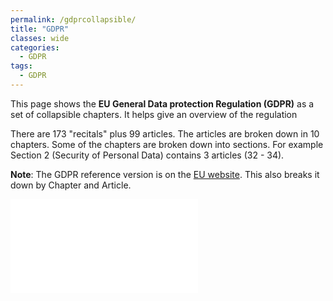 ```yaml
---
permalink: /gdprcollapsible/
title: "GDPR"
classes: wide
categories:
  - GDPR
tags:
  - GDPR
---
```


<p>
This page shows the <b>EU General Data protection Regulation (GDPR)</b> as a set of collapsible chapters. It helps give an overview of the regulation
<p>
There are 173 "recitals" plus 99 articles. The articles are broken down in 10 chapters. Some of the chapters are broken down into sections. 
For example Section 2 (Security of Personal Data) contains 3 articles (32 - 34). 
<p> 
  
<b>Note</b>: The GDPR reference version is on the  <a href="http://eur-lex.europa.eu/legal-content/EN/TXT/?uri=CELEX%3A32016R0679">EU website</a>. 
  This also breaks it down by Chapter and Article. 
  
<p> 
<script>
function resizer(id)
{
var x1 = document.getElementsByTagName("article");
var width = x1[0].scrollWidth

var iFrameobj =document.getElementById(id);
iFrameobj.style.height=5000 + 'px';
iFrameobj.style.width=width + 'px';
}
</script>

<IFRAME SRC="gdprcollapse" id="iframeGDPR" frameborder="0"  onLoad="resizer('iframeGDPR');"></iframe>
